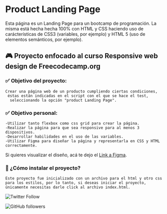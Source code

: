 # Product Landing Page
Esta página es un Landing Page para un bootcamp de programación. La misma
 está hecha hecha 100% con HTML y CSS haciendo uso de carácterísticas
  de CSS3 (variables, por ejemplo) y HTML 5 (uso de elementos semánticos, por ejemplo).

##  🎮 Proyecto enfocado al curso Responsive web design de Freecodecamp.org

### ✅ Objetivo del proyecto: 
    Crear una página web de un producto cumpliendo ciertas condiciones,
     éstas están indicadas en el script con el que se hace el test,
      seleccionando la opción "product Landing Page".

### ✅ Objetivo personal:
    -Utilizar tanto flexbox como css grid para crear la página.
    -Realizar la página para que sea responsive para al menos 3 dispositivos.
    -Desarrollar habilidades en el uso de las variables.
    -Utilizar Figma para diseñar la página y representarla en CSS y HTML correctamente.
Si quieres visualizar el diseño, acá te dejo el [Link a Figma](https://www.figma.com/file/3omqmwkRazf1fMd60WEeaA/Product-Landing-Page?node-id=1%3A2).

### 🔽 ¿Cómo instalar el proyecto? 

    Este proyecto fue inicializado con un archivo para el html y otro css 
    para los estilos, por lo tanto, si deseas iniciar el proyecto, 
    únicamente necesitas darle click al archivo index.html.

![Twitter Follow](https://img.shields.io/twitter/follow/bryandevgarcia?style=social)

![GitHub followers](https://img.shields.io/github/followers/bryanstg?label=Follow%20me%20on%20Github&style=social)

